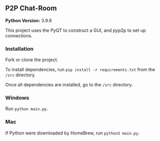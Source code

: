 ## P2P Chat-Room
**Python Version:** 3.9.6

This project uses the PyQT to construct a GUI, and pyp2p to set up connections.

### Installation 
Fork or clone the project.

To install dependencies, run
```pip install -r requirements.txt```
from the ```/src``` directory.

Once all dependencies are installed, go to the ```/src``` directory. 

### Windows
Run ```python main.py```.

### Mac
If Python were downloaded by HomeBrew, run ```python3 main.py```.